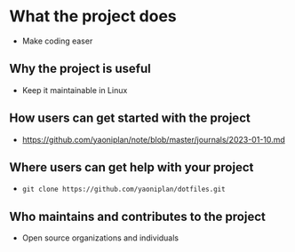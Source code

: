 # What the project does
- Make coding easer

## Why the project is useful
- Keep it maintainable in Linux

## How users can get started with the project
- https://github.com/yaoniplan/note/blob/master/journals/2023-01-10.md

## Where users can get help with your project
- `git clone https://github.com/yaoniplan/dotfiles.git`

## Who maintains and contributes to the project
- Open source organizations and individuals
